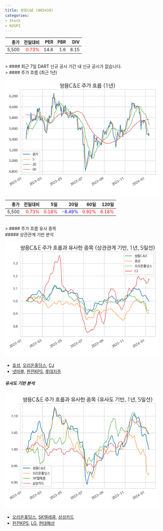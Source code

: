 ```yaml
---
title: 쌍용C&E (003410)
categories:
- Stock
- KOSPI
---
```


|종가|전일대비|PER|PBR|DIV|
|---:|-------:|--:|--:|--:|
|5,500|<span style="color: red">0.73%</span>|14.6|1.6|8.15|

<!-- more -->

<br>
> #### 최근 7일 DART 신규 공시
기간 내 신규 공시가 없습니다.

<br>
> #### 주가 흐름 (최근 1년)

![003410](/assets/images/stock/003410.png)

|종가|전일대비|5일|20일|60일|120일|
|---:|-------:|--:|---:|---:|----:|
|5,500|<span style="color: red">0.73%</span>|<span style="color: red">0.18%</span>|<span style="color: blue">-8.49%</span>|<span style="color: red">0.92%</span>|<span style="color: red">6.18%</span>|

<br>
> #### 주가 흐름 유사 종목
<br>
##### 상관관계 기반 분석

![003410](/assets/images/stock/003410_corr.png)
- [효성](/004800/), [오리온홀딩스](/001800/), [CJ](/001040/)
- [넷마블](/251270/), [한전KPS](/051600/), [롯데지주](/004990/)

##### 유사도 기반 분석

![003410](/assets/images/stock/003410_sim.png)
- [오리온홀딩스](/001800/), [SK텔레콤](/017670/), [삼성카드](/029780/)
- [한전KPS](/051600/), [LG](/003550/), [현대해상](/001450/)